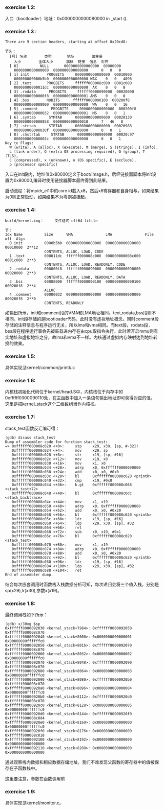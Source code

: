 ### exercise 1.2:

入口（bootloader）地址：0x0000000000080000 in _start ().

### exercise 1.3 :

```
There are 9 section headers, starting at offset 0x20cd8: 

节头： 
  [号] 名称        类型       地址        偏移量 
    大小        全体大小      旗标  链接  信息  对齐 
  [ 0]          NULL       0000000000000000  00000000 
    0000000000000000  0000000000000000      0   0   0 
  [ 1] init        PROGBITS     0000000000080000  00010000 
    000000000000b5b0  0000000000000008 WAX    0   0   4096 
  [ 2] .text       PROGBITS     ffffff000008c000  0001c000 
    00000000000011dc  0000000000000000  AX    0   0   8 
  [ 3] .rodata      PROGBITS     ffffff0000090000  00020000 
    00000000000000f8  0000000000000001 AMS    0   0   8 
  [ 4] .bss        NOBITS      ffffff0000090100  000200f8 
    0000000000008000  0000000000000000  WA    0   0   16 
  [ 5] .comment      PROGBITS     0000000000000000  000200f8 
    0000000000000032  0000000000000001  MS    0   0   1 
  [ 6] .symtab      SYMTAB      0000000000000000  00020130 
    0000000000000858  0000000000000018      7   46   8 
  [ 7] .strtab      STRTAB      0000000000000000  00020988 
    000000000000030f  0000000000000000      0   0   1 
  [ 8] .shstrtab     STRTAB      0000000000000000  00020c97 
    000000000000003c  0000000000000000      0   0   1 
Key to Flags: 
  W (write), A (alloc), X (execute), M (merge), S (strings), I (info), 
  L (link order), O (extra OS processing required), G (group), T (TLS), 
  C (compressed), x (unknown), o (OS specific), E (exclude), 
  p (processor specific)
```

入口在init段内，地址值0x80000定义于boot/image.h，后经链接器脚本将init设置为0x80000,编译时使用链接器脚本最终得到此结果。

启动流程：将mpidr_el1中的core id载入x8，然后x8寄存器和自身相与，如果结果为0则正常启动，如果结果不为零则被挂起。

### exercise 1.4:

```
build/kernel.img：     文件格式 elf64-little

节：
Idx Name          Size      VMA               LMA               File off  Algn
  0 init          0000b5b0  0000000000080000  0000000000080000  00010000  2**12
                  CONTENTS, ALLOC, LOAD, CODE
  1 .text         000011dc  ffffff000008c000  000000000008c000  0001c000  2**3
                  CONTENTS, ALLOC, LOAD, READONLY, CODE
  2 .rodata       000000f8  ffffff0000090000  0000000000090000  00020000  2**3
                  CONTENTS, ALLOC, LOAD, READONLY, DATA
  3 .bss          00008000  ffffff0000090100  0000000000090100  000200f8  2**4
                  ALLOC
  4 .comment      00000032  0000000000000000  0000000000000000  000200f8  2**0
                  CONTENTS, READONLY
```

如输出所示，init和comment段的VMA和LMA地址相同。text,rodata,bss段则不相同。init段存储的是bootloader代码，此时没有虚拟地址概念。同时comment段存储的注释信息与程序运行无关，所以lma和vma相同。而text段，rodata段，bss段在程序运行事会先被装载进内存在由cpu取指令执行。此时若开启mmu则有实地址和虚拟地址之分，故lma和vma不一样。内核通过虚拟内存映射达到地址转换的效果。

### exercise 1.5:

具体实现见kernel/common/printk.c

### exercise 1.6:

内核栈初始化代码位于kernel/head.S中，内核栈位于内存中的0xffffff0000090110处，在主函数中加入一条语句输出地址即可获得对应的值。这里是把kernel_stack这个二维数组当作内核栈。

### exercise 1.7: 

stack_test函数反汇编可得：

```
(gdb) disass stack_test
Dump of assembler code for function stack_test:
=> 0xffffff000008c020 <+0>:     stp     x29, x30, [sp, #-32]!
   0xffffff000008c024 <+4>:     mov     x29, sp
   0xffffff000008c028 <+8>:     str     x19, [sp, #16]
   0xffffff000008c02c <+12>:    mov     x19, x0
   0xffffff000008c030 <+16>:    mov     x1, x0
   0xffffff000008c034 <+20>:    adrp    x0, 0xffffff0000090000
   0xffffff000008c038 <+24>:    add     x0, x0, #0x0
   0xffffff000008c03c <+28>:    bl      0xffffff000008c620 <printk>
   0xffffff000008c040 <+32>:    cmp     x19, #0x0
   0xffffff000008c044 <+36>:    b.gt    0xffffff000008c068 <stack_test+72>
   0xffffff000008c048 <+40>:    bl      0xffffff000008c0dc <stack_backtrace>
   0xffffff000008c04c <+44>:    mov     x1, x19
   0xffffff000008c050 <+48>:    adrp    x0, 0xffffff0000090000
   0xffffff000008c054 <+52>:    add     x0, x0, #0x20
   0xffffff000008c058 <+56>:    bl      0xffffff000008c620 <printk>
   0xffffff000008c05c <+60>:    ldr     x19, [sp, #16]
   0xffffff000008c060 <+64>:    ldp     x29, x30, [sp], #32
   0xffffff000008c064 <+68>:    ret
   0xffffff000008c068 <+72>:    sub     x0, x19, #0x1
   0xffffff000008c06c <+76>:    bl      0xffffff000008c020 <stack_test>
   0xffffff000008c070 <+80>:    mov     x1, x19
   0xffffff000008c074 <+84>:    adrp    x0, 0xffffff0000090000
   0xffffff000008c078 <+88>:    add     x0, x0, #0x20
   0xffffff000008c07c <+92>:    bl      0xffffff000008c620 <printk>
   0xffffff000008c080 <+96>:    ldr     x19, [sp, #16]
   0xffffff000008c084 <+100>:   ldp     x29, x30, [sp], #32
   0xffffff000008c088 <+104>:   ret
End of assembler dump.
```

结合每次嵌套调用时函数栈入栈数据分析可知，每次递归会将三个值入栈，分别是sp(x29),lr(x30),参数x(x19)。

### exercise 1.8: 

最终调用栈如下所示：

```
(gdb) x/30xg $sp
0xffffff0000092030 <kernel_stack+7984>: 0xffffff0000092050      0xffffff000008c070
0xffffff0000092040 <kernel_stack+8000>: 0x0000000000000001      0x00000000ffffffc0
0xffffff0000092050 <kernel_stack+8016>: 0xffffff0000092070      0xffffff000008c070
0xffffff0000092060 <kernel_stack+8032>: 0x0000000000000002      0x00000000ffffffc0
0xffffff0000092070 <kernel_stack+8048>: 0xffffff0000092090      0xffffff000008c070
0xffffff0000092080 <kernel_stack+8064>: 0x0000000000000003      0x00000000ffffffc0
0xffffff0000092090 <kernel_stack+8080>: 0xffffff00000920b0      0xffffff000008c070
0xffffff00000920a0 <kernel_stack+8096>: 0x0000000000000004      0x00000000ffffffc0
0xffffff00000920b0 <kernel_stack+8112>: 0xffffff00000920d0      0xffffff000008c070
0xffffff00000920c0 <kernel_stack+8128>: 0x0000000000000005      0x00000000ffffffc0
0xffffff00000920d0 <kernel_stack+8144>: 0xffffff00000920f0      0xffffff000008c0d4
0xffffff00000920e0 <kernel_stack+8160>: 0x0000000000000000      0x00000000ffffffc0
0xffffff00000920f0 <kernel_stack+8176>: 0x0000000000000000      0xffffff000008c018
0xffffff0000092100 <kernel_stack+8192>: 0x0000000000000000      0x0000000000000000
0xffffff0000092110 <kernel_stack+8208>: 0x0000000000000000      0x0000000000000000
```

通过观察栈内数据和相应数据存储地址，我们不难发现父函数的寄存器中的值被保存在子函数栈中。

这里要注意，参数在函数调用前

### exercise 1.9:

具体实现见kernel/monitor.c。
